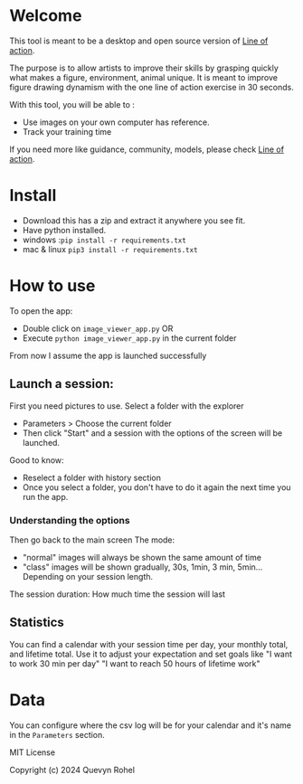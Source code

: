 # Welcome
This tool is meant to be a desktop and open source version of [Line of action](https://line-of-action.com/).

The purpose is to allow artists to improve their skills by grasping quickly what makes a figure, environment, animal unique.
It is meant to improve figure drawing dynamism with the one line of action exercise in 30 seconds.

With this tool, you will be able to :
- Use images on your own computer has reference.
- Track your training time

If you need more like guidance, community, models, please check [Line of action](https://line-of-action.com/). 

# Install
- Download this has a zip and extract it anywhere you see fit.
- Have python installed.
 - windows :`pip install -r requirements.txt` 
 - mac & linux `pip3 install -r requirements.txt` 


# How to use
To open the app:
- Double click on `image_viewer_app.py`
    OR
- Execute `python image_viewer_app.py` in the current folder

From now I assume the app is launched successfully

## Launch a session:
First you need pictures to use. Select a folder with the explorer
- Parameters > Choose the current folder
- Then click "Start" and a session with the options of the screen will be launched.

Good to know: 
- Reselect a folder with history section
- Once you select a folder, you don't have to do it again the next time you run the app.


### Understanding the options

Then go back to the main screen
The mode: 
- "normal" images will always be shown the same amount of time
- "class" images will be shown gradually, 30s, 1min, 3 min, 5min... Depending on your session length.

The session duration: How much time the session will last


## Statistics
You can find a calendar with your session time per day, your monthly total, and lifetime total. 
Use it to adjust your expectation and set goals like "I want to work 30 min per day" "I want to reach 50 hours of lifetime work"


# Data
You can configure where the csv log will be for your calendar and it's name in the `Parameters` section.


MIT License

Copyright (c) 2024 Quevyn Rohel